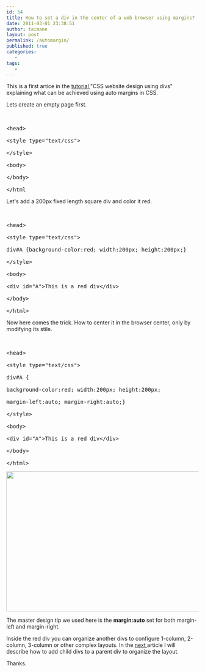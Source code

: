 ```yaml
---
id: 54
title: How to set a div in the center of a web browser using margins?
date: 2011-03-01 23:38:51
author: taimane
layout: post
permalink: /automargin/
published: true
categories:
   -
tags:
   -
---
```

This is a first artice in the <a href="https://programming-review.com/cssdivs/">tutorial </a>"CSS website design using divs" explaining what can be achieved using auto margins in CSS.

Lets create an empty page first.

<pre><html>
&lt;head&gt;
&lt;style type="text/css"&gt;
&lt;/style&gt;
&lt;body&gt;
&lt;/body&gt;
&lt;/html</pre>

Let's add a 200px fixed length square div and color it red.

<pre><html>
&lt;head&gt;
&lt;style type="text/css"&gt;
div#A {background-color:red; width:200px; height:200px;}
&lt;/style&gt;
&lt;body&gt;
&lt;div id="A"&gt;This is a red div&lt;/div&gt;
&lt;/body&gt;
&lt;/html&gt;</pre>

Now here comes the trick. How to center it in the browser center, only by modifying its stile.

<pre><html>
&lt;head&gt;
&lt;style type="text/css"&gt;
div#A {
background-color:red; width:200px; height:200px;
margin-left:auto; margin-right:auto;}
&lt;/style&gt;
&lt;body&gt;
&lt;div id="A"&gt;This is a red div&lt;/div&gt;
&lt;/body&gt;
&lt;/html&gt;</pre>

<a href="https://programming-review.com/wp-content/uploads/2011/03/automargin.png"><img class="aligncenter size-full wp-image-56" title="automargin" src="https://programming-review.com/wp-content/uploads/2011/03/automargin.png" alt="" width="622" height="366" /></a>

The master design tip we used here is the <strong>margin:auto</strong> set for both margin-left and margin-right.
Inside the red div you can organize another divs to configure 1-column, 2-column, 3-column or other complex layouts. In the <a href="https://programming-review.com/child-divs/"> next </a> article I will describe how to add child divs to a parent div to organize the layout.

Thanks.  


